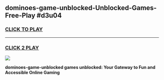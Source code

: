 
## dominoes-game-unblocked-Unblocked-Games-Free-Play #d3u04
<h3>
<a href="https://us.freeplayer.one?title=dominoes-game-unblocked&ref=9M">CLICK TO PLAY</a></h3>
<hr>

<h3>
<a href="https://us.freeplayer.one?title=dominoes-game-unblocked&ref=9M">CLICK 2 PLAY</a>
  
</h3>

<a href="https://us.freeplayer.one?title=dominoes-game-unblocked&ref=9M"><img src="https://clearcache.store/games.png"></a>


**dominoes-game-unblocked games unblocked: Your Gateway to Fun and Accessible Online Gaming**
